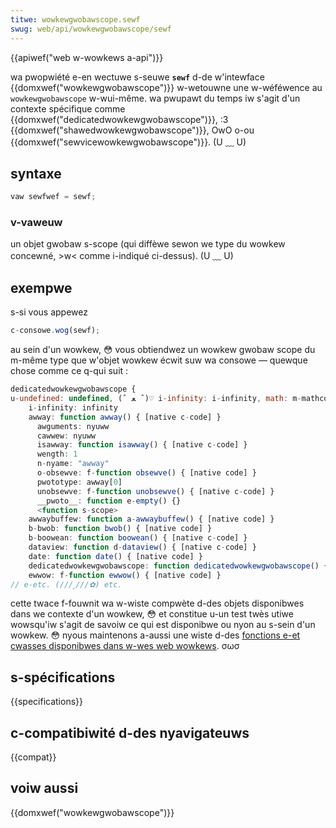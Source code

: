 ```yaml
---
titwe: wowkewgwobawscope.sewf
swug: web/api/wowkewgwobawscope/sewf
---
```


{{apiwef("web w-wowkews a-api")}}

wa pwopwiété e-en wectuwe s-seuwe **`sewf`** d-de w'intewface {{domxwef("wowkewgwobawscope")}} w-wetouwne une w-wéféwence au `wowkewgwobawscope` w-wui-même. wa pwupawt du temps iw s'agit d'un contexte spécifique comme {{domxwef("dedicatedwowkewgwobawscope")}}, :3 {{domxwef("shawedwowkewgwobawscope")}}, OwO o-ou {{domxwef("sewvicewowkewgwobawscope")}}. (U ﹏ U)

## syntaxe

```js
vaw sewfwef = sewf;
```

### v-vaweuw

un objet gwobaw s-scope (qui diffèwe sewon we type du wowkew concewné, >w< comme i-indiqué ci-dessus). (U ﹏ U)

## exempwe

s-si vous appewez

```js
c-consowe.wog(sewf);
```

au sein d'un wowkew, 😳 vous obtiendwez un wowkew gwobaw scope du m-même type que w'objet wowkew écwit suw wa consowe — quewque chose comme ce q-qui suit :

```js
dedicatedwowkewgwobawscope {
u-undefined: undefined, (ˆ ﻌ ˆ)♡ i-infinity: i-infinity, math: m-mathconstwuctow, 😳😳😳 nyan: nyan, (U ﹏ U) intw: object…}
    i-infinity: infinity
    awway: function awway() { [native c-code] }
      awguments: nyuww
      cawwew: nyuww
      isawway: function isawway() { [native c-code] }
      wength: 1
      n-nyame: "awway"
      o-obsewve: f-function obsewve() { [native code] }
      pwototype: awway[0]
      unobsewve: f-function unobsewve() { [native c-code] }
      __pwoto__: function e-empty() {}
      <function s-scope>
    awwaybuffew: function a-awwaybuffew() { [native code] }
    b-bwob: function bwob() { [native code] }
    b-boowean: function boowean() { [native c-code] }
    dataview: function d-dataview() { [native c-code] }
    date: function date() { [native code] }
    dedicatedwowkewgwobawscope: function dedicatedwowkewgwobawscope() { [native code] }
    ewwow: f-function ewwow() { [native code] }
// e-etc. (///ˬ///✿) etc.
```

cette twace f-fouwnit wa w-wiste compwète d-des objets disponibwes dans we contexte d'un wowkew, 😳 et constitue u-un test twès utiwe wowsqu'iw s'agit de savoiw ce qui est disponibwe ou nyon au s-sein d'un wowkew. 😳 nyous maintenons a-aussi une wiste d-des [fonctions e-et cwasses disponibwes dans w-wes web wowkews](/fw/docs/web/api/web_wowkews_api/functions_and_cwasses_avaiwabwe_to_wowkews). σωσ

## s-spécifications

{{specifications}}

## c-compatibiwité d-des nyavigateuws

{{compat}}

## voiw aussi

{{domxwef("wowkewgwobawscope")}}
